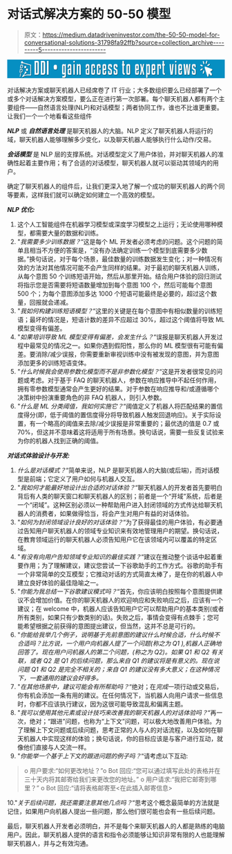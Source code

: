 # 对话式解决方案的 50-50 模型

> 原文：<https://medium.datadriveninvestor.com/the-50-50-model-for-conversational-solutions-31798fa92ffb?source=collection_archive---------5----------------------->

[![](img/5e02edb82d2a529f796576c9b994d7ca.png)](http://www.track.datadriveninvestor.com/1B9E)

对话解决方案或聊天机器人已经席卷了 IT 行业；大多数组织要么已经部署了一个或多个对话解决方案模型，要么正在进行第一次部署。每个聊天机器人都有两个主要组件——自然语言处理(NLP)和对话模型；两者协同工作，谁也不比谁更重要。让我们一个一个地看看这些组件

***NLP*** 或 ***自然语言处理*** 是聊天机器人的大脑。NLP 定义了聊天机器人将运行的域，聊天机器人能够理解多少变化，以及聊天机器人能够执行什么动作/交易。

***会话模型*** 是 NLP 层的支撑系统。对话模型定义了用户体验，并对聊天机器人的准确性起着主要作用；有了合适的对话模型，聊天机器人就可以驱动其领域内的用户。

确定了聊天机器人的组件后，让我们更深入地了解一个成功的聊天机器人的两个同等要素，这样我们就可以确定如何建立一个高效的模型。

***NLP 优化:***

1.  这个人工智能组件在机器学习模型或深度学习模型之上运行；无论使用哪种模型，都需要大量的数据和训练。
2.  "*我需要多少训练数据？*“这是每个 ML 开发者必须考虑的问题。这个问题的简单且相当不方便的答案是，“没有办法确定训练一个模型到底需要多少数据。”换句话说，对于每个场景，最佳数量的训练数据发生变化；对一种情况有效的方法对其他情况可能不会产生同样的结果。对于最初的聊天机器人训练，从每个意图 50 个训练短语开始，然后从那里开始。结合用户体验的回归测试将指示您是否需要将短语数量增加到每个意图 100 个，然后可能每个意图 500 个；为每个意图添加多达 1000 个短语可能最终是必要的，超过这个数量，回报就会递减。
3.  "*我如何构建训练短语模型？*“这里的关键是在每个意图中有相似数量的训练短语；最坏的情况是，短语计数的差异不应超过 30%，超过这个阈值将导致 ML 模型变得有偏差。
4.  "*如果培训导致 ML 模型变得有偏差，会发生什么？*“误报是聊天机器人开发过程中最常见的情况之一。如果你遇到假阳性，那么你的 ML 模型很有可能有偏差。要消除/减少误报，你需要重新审视训练中没有被发现的意图，并为意图添加更多的训练短语变体。
5.  "*什么时候我会使用参数化模型而不是非参数化模型？*“这是开发者很常见的问题或考虑。对于基于 FAQ 的聊天机器人，参数在响应推导中不起任何作用，拥有零参数模型通常会产生更好的结果。对于参数在响应推导和/或遵循哪个决策树中扮演重要角色的非 FAQ 机器人，则引入参数。
6.  "*什么是 ML 分类阈值，我如何实施它？*“阈值定义了机器人将匹配结果的置信度得分(即，低于阈值的置信度得分将导致机器人触发回退响应)。关于实际设置，有一个略高的阈值来去除/减少误报是非常重要的；最优选的值是 0.7 或 70%，但这并不意味着这将适用于所有场景。换句话说，需要一些反复试验来为你的机器人找到正确的阈值。

***对话式体验设计与开发:***

1.  *什么是对话模式？*“简单来说，NLP 是聊天机器人的大脑(或后端)，而对话模型是前端；它定义了用户如何与机器人交互。
2.  "*我如何才能最好地设计出合适的对话体验？*“聊天机器人的开发者首先要明白背后有人类的聊天窗口和聊天机器人的区别；前者是一个“开域”系统，后者是一个“闭域”。这种区别必须以一种帮助用户进入封闭领域的方式传达给聊天机器人的消费者，如果做得恰当，将会产生对用户有益的对话体验。
3.  "*如何为封闭领域设计良好的对话体验？*“为了获得最佳的用户体验，有必要通过告知用户聊天机器人的领域专业知识来有效地管理用户的期望。换句话说，在教育领域运行的聊天机器人必须告知用户它在该领域内可以覆盖的特定区域。
4.  "*有没有向用户告知领域专业知识的最佳实践？*“建议在推动整个谈话中起着重要作用；为了理解建议，建议您尝试一下谷歌助手的工作方式。谷歌的助手有一个非常简单的交互模型；它推动对话的方式简直太棒了，是在你的机器人中建立良好体验的最佳隐喻之一。
5.  "*你能为我总结一下谷歌建议模式吗？*“首先，你应该明白按照每个意图提供建议不会增加价值。在你的聊天机器人的欢迎响应和失败响应之后，应该有一个建议；在 welcome 中，机器人应该告知用户它可以帮助用户的基本类别(或者所有类别，如果只有少数类别的话)。失败之后，事情会变得有点棘手；您可能希望根据之前获得的意图提出建议，但当然，这并不总是可行的。
6.  "*你能给我举几个例子，说明基于先前意图的建议什么时候合适，什么时候不合适吗？比方说，一个用户向机器人提了一个问题(称之为 Q1 ),机器人正确地回答了。现在用户问机器人的第二个问题，(称之为 Q2)。如果 Q1 和 Q2 有关联，或者 Q2 是 Q1 的后续问题，那么来自 Q1 的建议将是有意义的。现在说问题 Q1 和 Q2 是完全不相关的；来自 Q1 的建议没有多大意义；在这种情况下，一套通用的建议会好得多。*
7.  "*在其他场景中，建议可能会有所帮助吗？*“绝对；在*完成*一项行动或交易后，你有机会添加一条有用的建议。在任何情况下，当机器人向用户请求一些信息时，你都不应该执行建议，因为这很可能导致混乱和偏离主题。
8.  "*我可以使用其他元素或设计技巧来改善我的聊天机器人的对话体验吗？*“再一次，绝对；“跟进”问题，也称为“上下文”问题，可以极大地改善用户体验。为了理解上下文问题或后续问题，思考正常的人与人的对话流程，以及如何在聊天机器人中实现这样的体验；换句话说，你的目标应该是与客户进行互动，就像他们直接与人交流一样。
9.  "*你能举一个基于上下文的跟进问题的例子吗？*“请考虑以下互动:

> o 用户要求:“如何更改地址？”o Bot 回应:“您可以通过填写此处的表格并在三十天内将其邮寄给我们来更改您的地址。”
> o 用户请求:“我把它邮寄到哪里？”
> o Bot 回应:“请将表格邮寄至<在此插入邮寄信息>

10."*关于后续问题，我还需要注意其他几点吗？*“思考这个概念最简单的方法就是记住，如果用户向机器人提出一些问题，那么他们很可能也会有一些后续问题。

最后，聊天机器人开发者必须明白，并不是每个来聊天机器人的人都是熟练的电脑用户。因此，聊天机器人提供的语言和指令必须能够让知识非常有限的人也能理解聊天机器人，并与之有效沟通。